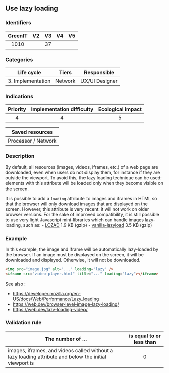 ## Use lazy loading

### Identifiers

| GreenIT | V2  | V3  | V4  | V5  |
| :-----: | :-: | :-: | :-: | :-: |
|  1010   |     | 37  |     |     |

### Categories

|    Life cycle     |  Tiers  |  Responsible   |
| :---------------: | :-----: | :------------: |
| 3. Implementation | Network | UX/UI Designer |

### Indications

| Priority | Implementation difficulty | Ecological impact |
| :------: | :-----------------------: | :---------------: |
|    4     |             4             |         5         |

|   Saved resources   |
| :-----------------: |
| Processor / Network |

### Description

By default, all resources (images, videos, iframes, etc.) of a web page are downloaded, even when users do not display them, for instance if they are outside the viewport. To avoid this, the lazy loading technique can be used: elements with this attribute will be loaded only when they become visible on the screen.

It is possible to add a `loading` attribute to images and iframes in HTML so that the browser will only download images
that are displayed on the screen. However, this attribute is very recent: it will not work on older browser versions.
For the sake of improved compatibility, it is still possible to use very light Javascript mini-libraries which can handle
images lazy-loading, such as: - [LOZAD](https://cdn.jsdelivr.net/npm/lozad) 1.9 KB (gzip) - [vanilla-lazyload](https://cdn.jsdelivr.net/npm/vanilla-lazyload/dist/lazyload.min.js) 3.5 KB (gzip)

### Example

In this example, the image and iframe will be automatically lazy-loaded by the browser. If an image must be displayed on
the screen, it will be downloaded and displayed. Otherwise, it will not be downloaded.

```html
<img src="image.jpg" alt="..." loading="lazy" />
<iframe src="video-player.html" title="..." loading="lazy"></iframe>
```

See also :

- https://developer.mozilla.org/en-US/docs/Web/Performance/Lazy_loading
- https://web.dev/browser-level-image-lazy-loading/
- https://web.dev/lazy-loading-video/

### Validation rule

| The number of ...                                                                                     | is equal to or less than |
| ----------------------------------------------------------------------------------------------------- | :----------------------: |
| images, iframes, and videos called without a lazy loading attribute and below the initial viewport is |            0             |
